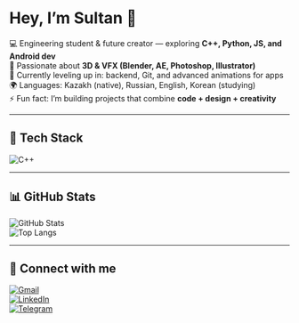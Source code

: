 # Hey, I’m Sultan 👋  

💻 Engineering student & future creator — exploring **C++, Python, JS, and Android dev**  
🎨 Passionate about **3D & VFX (Blender, AE, Photoshop, Illustrator)**  
🌱 Currently leveling up in: backend, Git, and advanced animations for apps  
🌍 Languages: Kazakh (native), Russian, English, Korean (studying)  
⚡ Fun fact: I’m building projects that combine **code + design + creativity**  

---

## 🔧 Tech Stack  
![C++](https://img.shields.io/badge/-C++-00599C?style=flat&logo=cplusplus)


---

## 📊 GitHub Stats  
![GitHub Stats](https://github-readme-stats.vercel.app/api?username=USERNAME&show_icons=true&theme=radical)  
![Top Langs](https://github-readme-stats.vercel.app/api/top-langs/?username=USERNAME&layout=compact&theme=radical)  

---

## 🤝 Connect with me  
[![Gmail](https://img.shields.io/badge/-Gmail-D14836?style=flat&logo=gmail&logoColor=white)](mailto:YOURMAIL)  
[![LinkedIn](https://img.shields.io/badge/-LinkedIn-0077B5?style=flat&logo=linkedin&logoColor=white)](https://linkedin.com/in/YOURUSERNAME)  
[![Telegram](https://img.shields.io/badge/-Telegram-2CA5E0?style=flat&logo=telegram&logoColor=white)](https://t.me/YOURUSERNAME)  
